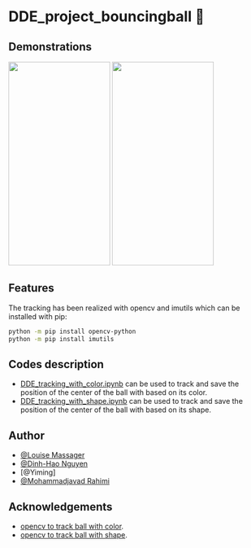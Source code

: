 # DDE_project_bouncingball 🥎


## Demonstrations
<img src="tracking/TrackingResults/Color/ball1_3/video.gif" width="200" height="400"> <img src="tracking/TrackingResults/Shape/ball1_3/video.gif" width="200" height="400">

## Features
The tracking has been realized with opencv and imutils which can be installed with pip:
```bash
python -m pip install opencv-python
python -m pip install imutils
```

## Codes description

* [DDE_tracking_with_color.ipynb](https://github.com/LouiseMassager/DDE_project_bouncingball/blob/main/tracking/DDE_tracking_with_color.ipynb) can be used to track and save the position of the center of the ball with based on its color.
* [DDE_tracking_with_shape.ipynb](https://github.com/LouiseMassager/DDE_project_bouncingball/blob/main/tracking/DDE_tracking_with_shape.ipynb) can be used to track and save the position of the center of the ball with based on its shape.

## Author

- [@Louise Massager](https://github.com/LouiseMassager)
- [@Dinh-Hao Nguyen](https://github.com/Dinh-Hao-Nguyen)
- [@Yiming]
- [@Mohammadjavad Rahimi](https://github.com/MJSk8RAHIMI)


## Acknowledgements

- [opencv to track ball with color](https://stackoverflow.com/questions/63730808/golf-ball-tracking-in-python-opencv-with-different-color-balls).
- [opencv to track ball with shape](https://www.youtube.com/watch?v=RaCwLrKuS1w&ab_channel=CodeSavant).
